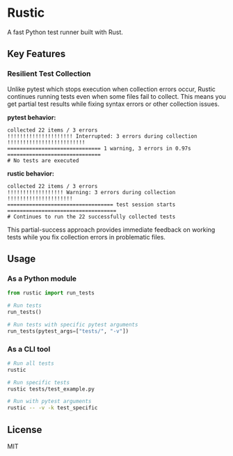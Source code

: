 # Rustic

A fast Python test runner built with Rust.

## Key Features

### Resilient Test Collection
Unlike pytest which stops execution when collection errors occur, Rustic continues running tests even when some files fail to collect. This means you get partial test results while fixing syntax errors or other collection issues.

**pytest behavior:**
```
collected 22 items / 3 errors
!!!!!!!!!!!!!!!!!!!!! Interrupted: 3 errors during collection !!!!!!!!!!!!!!!!!!!!!!!!!
============================== 1 warning, 3 errors in 0.97s ==============================
# No tests are executed
```

**rustic behavior:**
```
collected 22 items / 3 errors
!!!!!!!!!!!!!!!!!! Warning: 3 errors during collection !!!!!!!!!!!!!!!!!!!!!
================================== test session starts ===================================
# Continues to run the 22 successfully collected tests
```

This partial-success approach provides immediate feedback on working tests while you fix collection errors in problematic files.

## Usage

### As a Python module

```python
from rustic import run_tests

# Run tests
run_tests()

# Run tests with specific pytest arguments
run_tests(pytest_args=["tests/", "-v"])
```

### As a CLI tool

```bash
# Run all tests
rustic

# Run specific tests
rustic tests/test_example.py

# Run with pytest arguments
rustic -- -v -k test_specific
```


## License

MIT